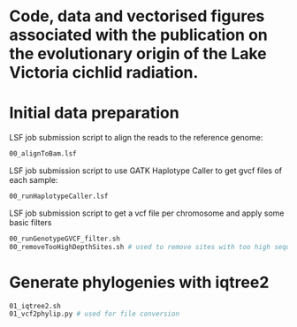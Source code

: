 # Code, data and vectorised figures associated with the publication on the evolutionary origin of the Lake Victoria cichlid radiation.

# Initial data preparation
LSF job submission script to align the reads to the reference genome:
```sh
00_alignToBam.lsf
```
LSF job submission script to use GATK Haplotype Caller to get gvcf files of each sample:
```sh
00_runHaplotypeCaller.lsf
```
LSF job submission script to get a vcf file per chromosome and apply some basic filters
```sh
00_runGenotypeGVCF_filter.sh
00_removeTooHighDepthSites.sh # used to remove sites with too high sequencing depth, indicative of paralogous regions collapsed in the reference
```

# Generate phylogenies with iqtree2
```sh
01_iqtree2.sh
01_vcf2phylip.py # used for file conversion
```


